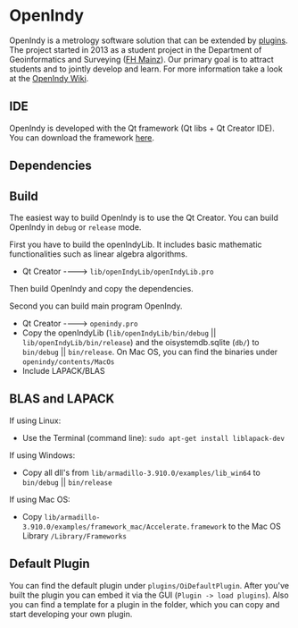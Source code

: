 OpenIndy
========

OpenIndy is a metrology software solution that can be extended by [plugins](https://github.com/OpenIndy/OiPluginTemplate). The project started in 2013 as a student project in the Department of Geoinformatics and Surveying ([FH Mainz](https://www.fh-mainz.de/technology/geoinformatics-and-surveying/index.html)). Our primary goal is to attract students and to jointly develop and learn. For more information take a look at the [OpenIndy Wiki](https://github.com/OpenIndy/OpenIndy/wiki).

IDE
----
OpenIndy is developed with the Qt framework (Qt libs + Qt Creator IDE). You can download the framework [here](http://qt-project.org/downloads).

Dependencies
------------

Build
-----
The easiest way to build OpenIndy is to use the Qt Creator. You can build OpenIndy in `debug` or `release` mode.  

First you have to build the openIndyLib. It includes basic mathematic functionalities such as linear algebra algorithms.

- Qt Creator ----> `lib/openIndyLib/openIndyLib.pro`

Then build OpenIndy and copy the dependencies. 

Second you can build main program OpenIndy.

- Qt Creator ----> `openindy.pro`
- Copy the openIndyLib (`lib/openIndyLib/bin/debug` || `lib/openIndyLib/bin/release`) and the oisystemdb.sqlite (`db/`) to `bin/debug` || `bin/release`. On Mac OS, you can find the binaries under `openindy/contents/MacOs`
- Include LAPACK/BLAS


BLAS and LAPACK
----------------

If using Linux:

  - Use the Terminal (command line): `sudo apt-get install liblapack-dev`

If using Windows:

  - Copy all dll's from `lib/armadillo-3.910.0/examples/lib_win64` to `bin/debug` || `bin/release`

If using Mac OS:

  - Copy `lib/armadillo-3.910.0/examples/framework_mac/Accelerate.framework` to the Mac OS Library `/Library/Frameworks`
  



Default Plugin
---------------
You can find the default plugin under `plugins/OiDefaultPlugin`. After you've built the plugin you can embed it via the GUI (`Plugin -> load plugins`). Also you can find a template for a plugin in the folder, which you can copy and start developing your own plugin.




